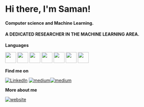 <h1 align="left">
    Hi there, I'm Saman!
<!--     <a href="https://skyline.github.com/samanemami/2023">
        <img height="3.7%" width="3.7%" src="https://raw.githubusercontent.com/skyline-emu/branding/master/logo/skyline-logo.png"><br>
    </a> -->
</h1>

<h4> Computer science and Machine Learning. </h4>
<h4> A DEDICATED RESEARCHER IN THE MACHINE LEARNING AREA.</h4>



**Languages** 

<img height="35" src="https://cdn.jsdelivr.net/gh/devicons/devicon@latest/icons/ubuntu/ubuntu-original.svg">  <img height="35" src="https://cdn.jsdelivr.net/gh/devicons/devicon/icons/bash/bash-original.svg"> <img height="35" src="https://cdn.jsdelivr.net/gh/devicons/devicon@latest/icons/cplusplus/cplusplus-line.svg"> <img height="35" src="https://cdn.jsdelivr.net/gh/devicons/devicon/icons/java/java-original.svg"> <img height="35" src="https://cdn.jsdelivr.net/gh/devicons/devicon/icons/python/python-original-wordmark.svg"> <img height="35" src="https://cdn.jsdelivr.net/gh/devicons/devicon/icons/jupyter/jupyter-original-wordmark.svg"> <img height="35" src="https://cdn.jsdelivr.net/gh/devicons/devicon/icons/html5/html5-original.svg"> 



**Find me on**

<a href="https://www.linkedin.com/in/saman-emami/" target="_blank"><img alt="LinkedIn" src="https://img.shields.io/badge/linkedin-%230077B5.svg?&style=for-the-badge&logo=linkedin&logoColor=white" /></a> 
<a href="https://x.com/AIMaverick2024" target="_blank"><img alt="medium" src="https://img.shields.io/badge/X-%230077B5.svg?&style=for-the-badge&logo=X&logoColor=black" /></a><a href="https://medium.com/@samanemami" target="_blank"><img alt="medium" src="https://img.shields.io/badge/medium-%230077B5.svg?&style=for-the-badge&logo=medium&logoColor=black" /></a>  

**More about me**

<a href="https://samanemami.github.io/" target="_blank"><img alt="website" src="https://img.shields.io/badge/website-%230077B5.svg?&style=for-the-badge&logo=website&logoColor=white" /></a>
